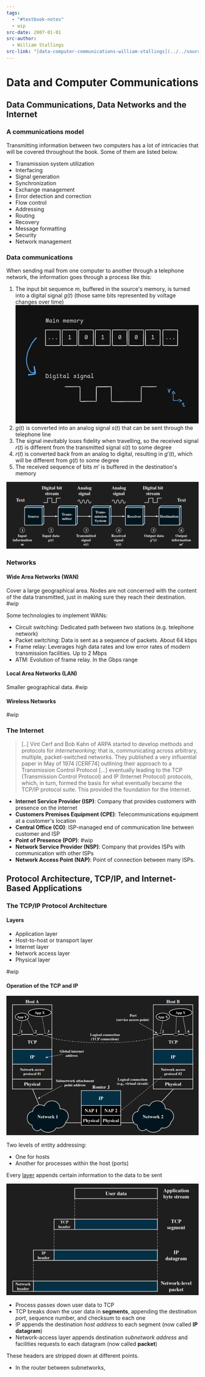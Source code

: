 ```yaml
---
tags:
  - "#textbook-notes"
  - wip
src-date: 2007-01-01
src-author:
  - William Stallings
src-link: "[data-computer-communications-william-stallings](../../source-material/textbooks/data-computer-communications-william-stallings.pdf)"
---
```

# Data and Computer Communications

## Data Communications, Data Networks and the Internet

### A communications model

Transmitting information between two computers has a lot of intricacies that will be covered throughout the book. Some of them are listed below.

- Transmission system utilization
- Interfacing
- Signal generation
- Synchronization
- Exchange management
- Error detection and correction
- Flow control
- Addressing
- Routing
- Recovery
- Message formatting
- Security
- Network management

### Data communications

When sending mail from one computer to another through a telephone network, the information goes through a process like this:

1. The input bit sequence $m$, buffered in the source's memory, is turned into a digital signal $g(t)$ (those same bits represented by voltage changes over time) ![Pasted image 20241223180539](../../utilities/attachments/Pasted%20image%2020241223180539.png)
2. $g(t)$ is converted into an analog signal $s(t)$ that can be sent through the telephone line
3. The signal inevitably loses fidelity when travelling, so the received signal $r(t)$ is different from the transmitted signal $s(t)$ to some degree
4. $r(t)$ is converted back from an analog to digital, resulting in $g'(t)$, which will be different from $g(t)$ to some degree
5. The received sequence of bits $m'$ is buffered in the destination's memory

![Simplified Data Communications Model](../../utilities/attachments/Pasted%20image%2020241223174818.png)

### Networks

#### Wide Area Networks (WAN)

Cover a large geographical area. Nodes are not concerned with the content of the data transmitted, just in making sure they reach their destination. #wip

Some technologies to implement WANs:
- Circuit switching: Dedicated path between two stations (e.g. telephone network)
- Packet switching: Data is sent as a sequence of packets. About 64 kbps
- Frame relay: Leverages high data rates and low error rates of modern transmission facilities. Up to 2 Mbps
- ATM: Evolution of frame relay. In the Gbps range

#### Local Area Networks (LAN)

Smaller geographical data. #wip

#### Wireless Networks

#wip

### The Internet

> [..] Vint Cerf and Bob Kahn of ARPA started to develop methods and protocols for *internetworking*; that is, communicating across arbitrary, multiple, packet-switched networks. They published a very influential paper in May of 1974 [CERF74] outlining their approach to a Transmission Control Protocol [...] eventually leading to the TCP (Transmission Control Protocol) and IP (Internet Protocol) protocols, which, in turn, formed the basis for what eventually became the TCP/IP protocol suite. This provided the foundation for the Internet.

- **Internet Service Provider (ISP)**: Company that provides customers with presence on the internet
- **Customers Premises Equipment (CPE)**: Telecommunications equipment at a customer's location
- **Central Office (CO)**: ISP-managed end of communication line between customer and ISP
- **Point of Presence (POP)**: #wip
- **Network Service Provider (NSP)**: Company that provides ISPs with communication with other ISPs
- **Network Access Point (NAP)**: Point of connection between many ISPs.

## Protocol Architecture, TCP/IP, and Internet-Based Applications

### The TCP/IP Protocol Architecture

#### Layers

- Application layer
- Host-to-host or transport layer
- Internet layer 
- Network access layer
- Physical layer

#wip

#### Operation of the TCP and IP

![T](../../utilities/attachments/Pasted%20image%2020250111213811.png)

Two levels of entity addressing:
- One for hosts
- Another for processes within the host (ports)

Every [layer](#Layers) appends certain information to the data to be sent

![Protocol Data Units (PDUs) in the TCP/IP Architecture](../../utilities/attachments/Pasted%20image%2020250112210759.png)

- Process passes down user data to TCP
- TCP breaks down the user data in **segments**, appending the destination *port*, sequence number, and checksum to each one
- IP appends the destination *host address* to each segment (now called **IP datagram**)
- Network-access layer appends destination *subnetwork address* and facilities requests to each datagram (now called **packet**)

These headers are stripped down at different points.

- In the router between subnetworks, 
